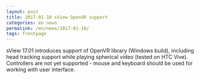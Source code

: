 ```yaml
---
layout: post
title: 2017-01-10 sView OpenVR support
categories: en news
permalink: /en/news/2017-01-10/
tags: frontpage
---
```


sView 17.01 introduces support of OpenVR library (Windows build), including head tracking support while playing spherical video (tested on HTC Vive).
Controllers are not yet supported - mouse and keyboard should be used for working with user interface.
<!--break-->
